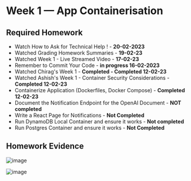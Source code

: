 # Week 1 — App Containerisation 


## Required Homework 

- Watch How to Ask for Technical Help ! - **20-02-2023**  
- Watched Grading Homework Summaries - **19-02-23** 
- Watched Week 1 - Live Streamed Video - **17-02-23**
- Remember to Commit Your Code - **in progress 16-02-2023**
- Watched Chirag's Week 1 - **Completed - Completed 12-02-23**
- Watched Ashish's Week 1 - Container Security Considerations - **Completed 12-02-23**
- Containerize Application (Dockerfiles, Docker Compose) - **Completed 12-02-23**
- Document the Notification Endpoint for the OpenAI Document - **NOT completed** 
- Write a React Page for Notifications - **Not Completed** 
- Run DynamoDB Local Container and ensure it works 	- **Not completed**  
- Run Postgres Container and ensure it works - **Not Completed** 

## Homework Evidence

![image](https://user-images.githubusercontent.com/124871057/221354031-059d9a51-45bb-4fea-9cd7-23529feeb63f.png)


![image](https://user-images.githubusercontent.com/124871057/221354052-07c0b184-cf67-421e-842e-e0900d7c6eae.png)

